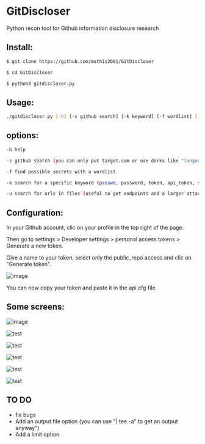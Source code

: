 # GitDiscloser
Python recon tool for Github information disclosure research

## Install:
```bash
$ git clone https://github.com/mathis2001/GitDiscloser

$ cd GitDiscloser

$ python3 gitdiscloser.py
```
## Usage:
```bash
./gitdiscloser.py [-h] [-s github search] [-k keyword] [-f wordlist] [-u]
```
## options:
```bash
-h help

-s github search (you can only put target.com or use dorks like "language:python target.com")

-f find possible secrets with a wordlist

-k search for a specific keyword (passwd, password, token, api_token, secret, private, ldap...)

-u search for urls in files (useful to get endpoints and a larger attack surface)
```
## Configuration:

In your Github account, clic on your profile in the top right of the page.

Then go to settings > Developer settings > personal access tokens > Generate a new token.

Give a name to your token, select only the public_repo access and clic on "Generate token".

![image](https://user-images.githubusercontent.com/40497633/171192364-aa66b523-cb2f-40e4-bcf2-8b007a1ad682.png)


You can now copy your token and paste it in the api.cfg file.

## Some screens:

![image](https://user-images.githubusercontent.com/40497633/171377224-106dbd7c-aac7-4684-8fe8-4602470518fb.png)

![test](https://user-images.githubusercontent.com/40497633/171198846-f6cf1d46-87e9-4297-9b10-d47ac858f4a7.png)

![test](https://user-images.githubusercontent.com/40497633/171200623-941d6392-3860-4707-a62b-fc62193787cb.png)

![test](https://user-images.githubusercontent.com/40497633/171198551-7a38fa0a-2ec8-47e5-9641-9737b3706903.png)

![test](https://user-images.githubusercontent.com/40497633/171199524-cb1fec1e-2479-4624-9004-faebb9e835a2.png)

![test](https://user-images.githubusercontent.com/40497633/171377033-91ba2761-18fd-4b75-9158-758d7db21473.png)

## TO DO

- fix bugs
- Add an output file option (you can use "| tee -a" to get an output anyway") 
- Add a limit option

